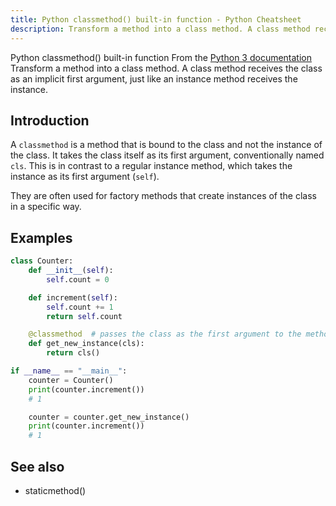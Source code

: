 ```yaml
---
title: Python classmethod() built-in function - Python Cheatsheet
description: Transform a method into a class method. A class method receives the class as an implicit first argument, just like an instance method receives the instance.
---
```


<base-title :title="frontmatter.title" :description="frontmatter.description">
Python classmethod() built-in function
</base-title>

<base-disclaimer>
  <base-disclaimer-title>
    From the <a target="_blank" href="https://docs.python.org/3/library/functions.html#classmethod">Python 3 documentation</a>
  </base-disclaimer-title>
  <base-disclaimer-content>
   Transform a method into a class method. A class method receives the class as an implicit first argument, just like an instance method receives the instance.
  </base-disclaimer-content>
</base-disclaimer>

## Introduction

A `classmethod` is a method that is bound to the class and not the instance of the class. It takes the class itself as its first argument, conventionally named `cls`. This is in contrast to a regular instance method, which takes the instance as its first argument (`self`).

They are often used for factory methods that create instances of the class in a specific way.

## Examples

```python
class Counter:
    def __init__(self):
        self.count = 0

    def increment(self):
        self.count += 1
        return self.count

    @classmethod  # passes the class as the first argument to the method instead of passing the instance
    def get_new_instance(cls):
        return cls()

if __name__ == "__main__":
    counter = Counter()
    print(counter.increment())
    # 1

    counter = counter.get_new_instance()
    print(counter.increment())
    # 1
```

## See also

- <router-link to="/builtin/staticmethod">staticmethod()</router-link>
